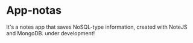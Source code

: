 # App-notas

It's a notes app that saves NoSQL-type information, created with NoteJS and MongoDB.
under development!

